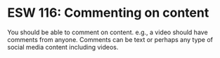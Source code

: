 ESW 116: Commenting on content
============================

You should be able to comment on content. e.g., a video should have comments
from anyone. Comments can be text or perhaps any type of social media content
including videos.